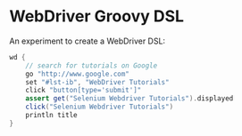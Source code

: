 # WebDriver Groovy DSL

An experiment to create a WebDriver DSL:

~~~groovy
wd {
    // search for tutorials on Google
    go "http://www.google.com"
    set "#lst-ib", "WebDriver Tutorials"
    click "button[type='submit']"
    assert get("Selenium Webdriver Tutorials").displayed
    click("Selenium Webdriver Tutorials")
    println title
}
~~~
